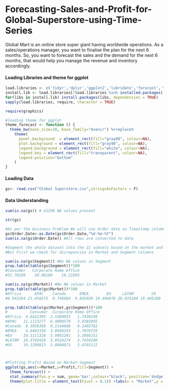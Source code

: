 # Forecasting-Sales-and-Profit-for-Global-Superstore-using-Time-Series
Global Mart is an online store super giant having worldwide operations. As a sales/operations manager, you want to finalise the plan for the next 6 months. So, you want to forecast the sales and the demand for the next 6 months, that would help you manage the revenue and inventory accordingly.

#### Loading Libraries and theme for ggplot
```R
load.libraries <- c('tidyr','dplyr','ggplot2','lubridate','forecast','tseries','data.table')
install.lib <- load.libraries[!load.libraries %in% installed.packages()]
for(libs in install.lib) install.packages(libs, dependencies = TRUE)
sapply(load.libraries, require, character = TRUE)

require(graphics)

#loading theme for ggplot
theme_forecast <- function () { 
  theme_bw(base_size=10, base_family="Avenir") %+replace% 
    theme(
      panel.background  = element_rect(fill="gray80", colour=NA),
      plot.background = element_rect(fill="gray96", colour=NA), 
      legend.background = element_rect(fill="white", colour=NA),
      legend.key = element_rect(fill="transparent", colour=NA),
      legend.position="bottom"
    )
}
```

#### Loading Data
```R
gs<- read.csv("Global Superstore.csv",stringsAsFactors = F)
```

#### Data Understanding
```R
sum(is.na(gs)) # 41296 NA values present

str(gs)

#As per the business Problem We will use Order date as Timestamp column for out time-series/s
gs$Order.Date<-as.Date(gs$Order.Date,"%d-%m-%Y")
sum(is.na(gs$Order.Date)) #All rows are converted to date

#Segment the whole dataset into the 21 subsets based on the market and the customer segment level
#But First we check for dicrepancies in Market and Segment columns

sum(is.na(gs$Segment)) #No NA values in Segment
prop.table(table(gs$Segment))*100
#Consumer   Corporate Home Office 
#51.70209    30.08189    18.21603

sum(is.na(gs$Market)) #No NA values in Market
prop.table(table(gs$Market))*100
#Africa      APAC    Canada      EMEA        EU     LATAM        US 
#8.943264 21.450575  0.748684  9.805030 19.496978 20.070189 19.485280 

prop.table(table(gs$Market,gs$Segment))*100
#          Consumer  Corporate Home Office
#Africa  4.6422305  2.5580035   1.7430298
#APAC   11.1113277  6.4008579   3.9383895
#Canada  0.3938390  0.2144668   0.1403782
#EMEA    4.9483330  3.0688243   1.7878729
#EU     10.1111328  5.9992201   3.3866251
#LATAM  10.3743420  5.9524274   3.7434198
#US     10.1208813  5.8880873   3.4763112



#Plotting Profit Based on Market-Segment
ggplot(gs,aes(x=Market,y=Profit,fill=Segment)) +
  theme_forecast() + 
  stat_summary(fun.y = sum, geom='bar',colour="black", position='dodge') + 
  theme(plot.title = element_text(hjust = 0.1)) +labs(x = "Market",y = "Sum of Profit",title = "Fig : Profit Based on Market-Segment" )
```


